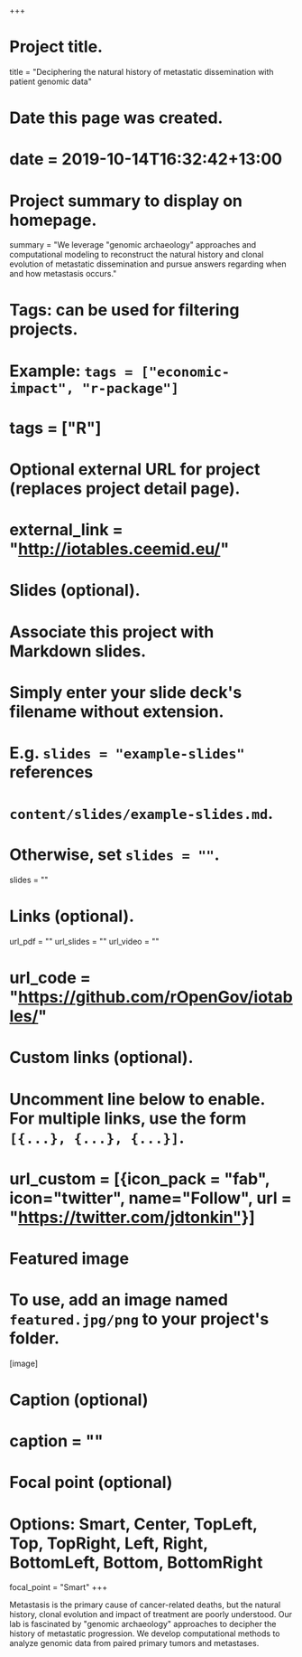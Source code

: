 +++
# Project title.
title = "Deciphering the natural history of metastatic dissemination with patient genomic data"

# Date this page was created.
# date = 2019-10-14T16:32:42+13:00

# Project summary to display on homepage.
summary = "We leverage "genomic archaeology" approaches and computational modeling to reconstruct the natural history and clonal evolution of metastatic dissemination and pursue answers regarding when and how metastasis occurs."

# Tags: can be used for filtering projects.
# Example: `tags = ["economic-impact", "r-package"]`
# tags = ["R"]

# Optional external URL for project (replaces project detail page).
# external_link = "http://iotables.ceemid.eu/"

# Slides (optional).
#   Associate this project with Markdown slides.
#   Simply enter your slide deck's filename without extension.
#   E.g. `slides = "example-slides"` references 
#   `content/slides/example-slides.md`.
#   Otherwise, set `slides = ""`.
slides = ""

# Links (optional).
url_pdf = ""
url_slides = ""
url_video = ""
# url_code = "https://github.com/rOpenGov/iotables/"

# Custom links (optional).
#   Uncomment line below to enable. For multiple links, use the form `[{...}, {...}, {...}]`.
# url_custom = [{icon_pack = "fab", icon="twitter", name="Follow", url = "https://twitter.com/jdtonkin"}]

# Featured image
# To use, add an image named `featured.jpg/png` to your project's folder. 
[image]
  # Caption (optional)
  # caption = ""
  
  # Focal point (optional)
  # Options: Smart, Center, TopLeft, Top, TopRight, Left, Right, BottomLeft, Bottom, BottomRight
  focal_point = "Smart"
+++

Metastasis is the primary cause of cancer-related deaths, but the natural history, clonal evolution and impact of treatment are poorly understood. Our lab is fascinated by "genomic archaeology" approaches to decipher the history of metastatic progression. We develop computational methods to analyze genomic data from paired primary tumors and metastases. 
